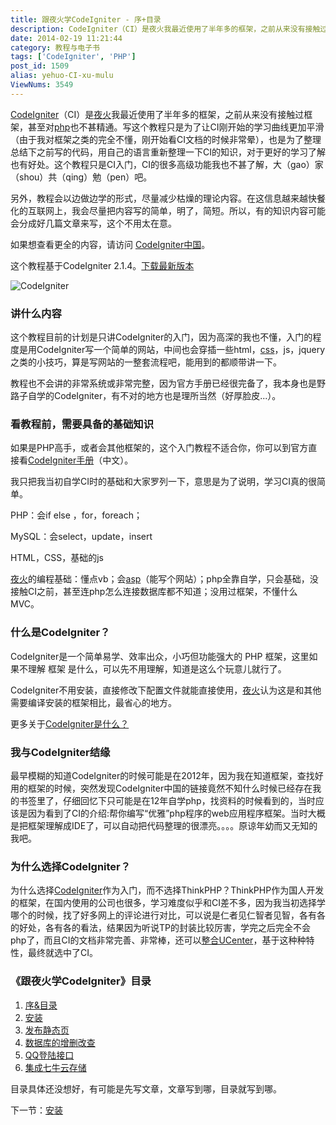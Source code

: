 ```yaml
---
title: 跟夜火学CodeIgniter - 序+目录
description: CodeIgniter（CI）是夜火我最近使用了半年多的框架，之前从来没有接触过框架，甚至对php也不甚精通。写这个教程只是为了让CI刚开始的学习曲线更加平滑（由于我对框架之类的完全不懂，刚开始看CI文档的时候非常晕），也是为了整理总结下之前写的代码，用自己的语言重新整理一下CI的知识，对于更好的学习了解也有好处。这个教程只是CI入门，CI的很多高级功能我也不甚了解，大（gao）家（shou）共（
date: 2014-02-19 11:21:44
category: 教程与电子书
tags: ['CodeIgniter', 'PHP']
post_id: 1509
alias: yehuo-CI-xu-mulu
ViewNums: 3549
---
```


[CodeIgniter](/tags/CodeIgniter)（CI）是[夜火](http://www.15897.com/)我最近使用了半年多的框架，之前从来没有接触过框架，甚至对[php](/tags/PHP)也不甚精通。写这个教程只是为了让CI刚开始的学习曲线更加平滑（由于我对框架之类的完全不懂，刚开始看CI文档的时候非常晕），也是为了整理总结下之前写的代码，用自己的语言重新整理一下CI的知识，对于更好的学习了解也有好处。这个教程只是CI入门，CI的很多高级功能我也不甚了解，大（gao）家（shou）共（qing）勉（pen）吧。

另外，教程会以边做边学的形式，尽量减少枯燥的理论内容。在这信息越来越快餐化的互联网上，我会尽量把内容写的简单，明了，简短。所以，有的知识内容可能会分成好几篇文章来写，这个不用太在意。

如果想查看更全的内容，请访问 [CodeIgniter中国](http://codeigniter.org.cn/)。

这个教程基于CodeIgniter 2.1.4。[下载最新版本](http://ellislab.com/codeigniter/download)

![CodeIgniter](http://codeigniter.org.cn/images/design/ci_main.jpg)

### 讲什么内容

这个教程目前的计划是只讲CodeIgniter的入门，因为高深的我也不懂，入门的程度是用CodeIgniter写一个简单的网站，中间也会穿插一些html，[css](/tags/CSS)，js，jquery之类的小技巧，算是写网站的一整套流程吧，能用到的都顺带讲一下。

教程也不会讲的非常系统或非常完整，因为官方手册已经很完备了，我本身也是野路子自学的CodeIgniter，有不对的地方也是理所当然（好厚脸皮...）。

### 看教程前，需要具备的基础知识

如果是PHP高手，或者会其他框架的，这个入门教程不适合你，你可以到官方直接看[CodeIgniter手册](http://codeigniter.org.cn/user_guide)（中文）。

我只把我当初自学CI时的基础和大家罗列一下，意思是为了说明，学习CI真的很简单。

PHP：会if else ，for，foreach；

MySQL：会select，update，insert

HTML，CSS，基础的js

[夜火](http://www.15897.com/)的编程基础：懂点vb；会[asp](/tags/ASP)（能写个网站）；php全靠自学，只会基础，没接触CI之前，甚至连php怎么连接数据库都不知道；没用过框架，不懂什么MVC。

### 什么是CodeIgniter？

CodeIgniter是一个简单易学、效率出众，小巧但功能强大的 PHP 框架，这里如果不理解 框架 是什么，可以先不用理解，知道是这么个玩意儿就行了。

CodeIgniter不用安装，直接修改下配置文件就能直接使用，[夜火](http://www.15897.com/)认为这是和其他需要编译安装的框架相比，最省心的地方。

更多关于[CodeIgniter是什么？](http://codeigniter.org.cn/user_guide/overview/at_a_glance.html)

### 我与CodeIgniter结缘

最早模糊的知道CodeIgniter的时候可能是在2012年，因为我在知道框架，查找好用的框架的时候，突然发现CodeIgniter中国的链接竟然不知什么时候已经存在我的书签里了，仔细回忆下只可能是在12年自学php，找资料的时候看到的，当时应该是因为看到了CI的介绍:帮你编写&ldquo;优雅&rdquo;php程序的web应用程序框架。当时大概是把框架理解成IDE了，可以自动把代码整理的很漂亮。。。。原谅年幼而又无知的我吧。

### 为什么选择CodeIgniter？

为什么选择[CodeIgniter](/tags/CodeIgniter)作为入门，而不选择ThinkPHP？ThinkPHP作为国人开发的框架，在国内使用的公司也很多，学习难度似乎和CI差不多，因为我当初选择学哪个的时候，找了好多网上的评论进行对比，可以说是仁者见仁智者见智，各有各的好处，各有各的看法，结果因为听说TP的封装比较厉害，学完之后完全不会php了，而且CI的文档非常完善、非常棒，还可以[整合UCenter](http://codeigniter.org.cn/news/codeigniter_ucenter_how_to)，基于这种种特性，最终就选中了CI。

### 《跟夜火学CodeIgniter》目录

1. [序&目录](/blog/yehuo-ci-xu-mulu)
2. [安装](/blog/yehuo-ci-anzhuang)
3. [发布静态页](/blog/yehuo-ci-jingtaiye)
4. [数据库的增删改查](/blog/yehuo-ci-shujukuzengshangaicha)
5. [QQ登陆接口](/blog/yehuo-ci-qqdenglujiekou)
6. [集成七牛云存储](/blog/yehuo-ci-qiniu)

目录具体还没想好，有可能是先写文章，文章写到哪，目录就写到哪。

下一节：[安装](/blog/yehuo-ci-anzhuang)

